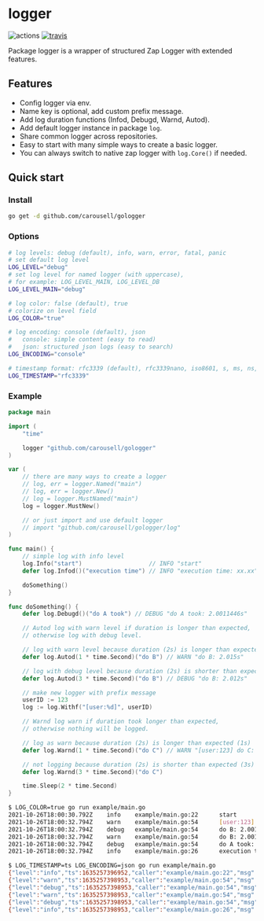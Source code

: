 # logger

![actions](https://github.com/carousell/gologger/actions/workflows/main.yml/badge.svg)
[![travis](https://app.travis-ci.com/carousell/gologger.svg?branch=main)](https://app.travis-ci.com/carousell/gologger)

Package logger is a wrapper of structured Zap Logger with extended features.

## Features

- Config logger via env.
- Name key is optional, add custom prefix message.
- Add log duration functions (Infod, Debugd, Warnd, Autod).
- Add default logger instance in package `log`.
- Share common logger across repositories.
- Easy to start with many simple ways to create a basic logger.
- You can always switch to native zap logger with `log.Core()` if needed.

## Quick start

### Install

```bash
go get -d github.com/carousell/gologger
```

### Options

```bash
# log levels: debug (default), info, warn, error, fatal, panic
# set default log level
LOG_LEVEL="debug"
# set log level for named logger (with uppercase),
# for example: LOG_LEVEL_MAIN, LOG_LEVEL_DB
LOG_LEVEL_MAIN="debug"

# log color: false (default), true
# colorize on level field
LOG_COLOR="true"

# log encoding: console (default), json
#   console: simple content (easy to read)
#   json: structured json logs (easy to search)
LOG_ENCODING="console"

# timestamp format: rfc3339 (default), rfc3339nano, iso8601, s, ms, ns, disabled
LOG_TIMESTAMP="rfc3339"
```

### Example

```go
package main

import (
	"time"

	logger "github.com/carousell/gologger"
)

var (
	// there are many ways to create a logger
	// log, err = logger.Named("main")
	// log, err = logger.New()
	// log = logger.MustNamed("main")
	log = logger.MustNew()

	// or just import and use default logger
	// import "github.com/carousell/gologger/log"
)

func main() {
	// simple log with info level
	log.Info("start")                   // INFO "start"
	defer log.Infod()("execution time") // INFO "execution time: xx.xx"

	doSomething()
}

func doSomething() {
	defer log.Debugd()("do A took") // DEBUG "do A took: 2.0011446s"

	// Autod log with warn level if duration is longer than expected,
	// otherwise log with debug level.

	// log with warn level because duration (2s) is longer than expected (1s)
	defer log.Autod(1 * time.Second)("do B") // WARN "do B: 2.015s"

	// log with debug level because duration (2s) is shorter than expected (3s)
	defer log.Autod(3 * time.Second)("do B") // DEBUG "do B: 2.012s"

	// make new logger with prefix message
	userID := 123
	log := log.Withf("[user:%d]", userID)

	// Warnd log warn if duration took longer than expected,
	// otherwise nothing will be logged.

	// log as warn because duration (2s) is longer than expected (1s)
	defer log.Warnd(1 * time.Second)("do C") // WARN "[user:123] do C: 2.011s"

	// not logging because duration (2s) is shorter than expected (3s)
	defer log.Warnd(3 * time.Second)("do C")

	time.Sleep(2 * time.Second)
}
```

```bash
$ LOG_COLOR=true go run example/main.go
2021-10-26T18:00:30.792Z    info    example/main.go:22      start
2021-10-26T18:00:32.794Z    warn    example/main.go:54      [user:123] do C: 2.0010509s
2021-10-26T18:00:32.794Z    debug   example/main.go:54      do B: 2.0011264s
2021-10-26T18:00:32.794Z    warn    example/main.go:54      do B: 2.0011339s
2021-10-26T18:00:32.794Z    debug   example/main.go:54      do A took: 2.0011446s
2021-10-26T18:00:32.794Z    info    example/main.go:26      execution time: 2.0011492s

$ LOG_TIMESTAMP=ts LOG_ENCODING=json go run example/main.go
{"level":"info","ts":1635257396952,"caller":"example/main.go:22","msg":"start"}
{"level":"warn","ts":1635257398953,"caller":"example/main.go:54","msg":"[user:123] do C: 2.0010486s"}
{"level":"debug","ts":1635257398953,"caller":"example/main.go:54","msg":"do B: 2.0011176s"}
{"level":"warn","ts":1635257398953,"caller":"example/main.go:54","msg":"do B: 2.0011231s"}
{"level":"debug","ts":1635257398953,"caller":"example/main.go:54","msg":"do A took: 2.0011263s"}
{"level":"info","ts":1635257398953,"caller":"example/main.go:26","msg":"execution time: 2.0011293s"}
```
